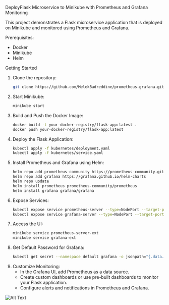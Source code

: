 DeployFlask Microservice to Minikube with Prometheus and Grafana Monitoring

This project demonstrates a Flask microservice application that is deployed on Minikube and monitored using Prometheus and Grafana.

Prerequisites:
* Docker
* Minikube
* Helm

Getting Started

1. Clone the repository:
   ```bash
   git clone https://github.com/MelekBadreddine/prometheus-grafana.git
2. Start Minikube:
   ```bash
   minikube start
3. Build and Push the Docker Image:
   ```bash
   docker build -t your-docker-registry/flask-app:latest .
   docker push your-docker-registry/flask-app:latest
4. Deploy the Flask Application:
   ```bash
   kubectl apply -f kubernetes/deployment.yaml
   kubectl apply -f kubernetes/service.yaml
5. Install Prometheus and Grafana using Helm:
   ```bash
   helm repo add prometheus-community https://prometheus-community.github.io/helm-charts
   helm repo add grafana https://grafana.github.io/helm-charts
   helm repo update
   helm install prometheus prometheus-community/prometheus
   helm install grafana grafana/grafana
6. Expose Services:
   ```bash
   kubectl expose service prometheus-server --type=NodePort --target-port=9090 --name=prometheus-server-ext
   kubectl expose service grafana-server --type=NodePort --target-port=3000 --name=grafana-ext
7. Access the UI:
   ```bash
   minikube service prometheus-server-ext
   minikube service grafana-ext
8. Get Default Password for Grafana:
   ```bash
   kubectl get secret --namespace default grafana -o jsonpath="{.data.admin-password}" | base64 --decode ; echo
9. Customize Monitoring:
   * In the Grafana UI, add Prometheus as a data source.
   * Create custom dashboards or use pre-built dashboards to monitor your Flask application.
   * Configure alerts and notifications in Prometheus and Grafana.

  ![Alt Text](https://github.com/MelekBadreddine/prometheus-grafana/assets/grafana.jpg)



    

   


